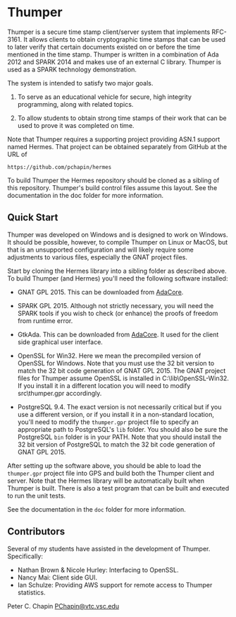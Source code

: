 Thumper
=======

Thumper is a secure time stamp client/server system that implements RFC-3161. It allows clients
to obtain cryptographic time stamps that can be used to later verify that certain documents
existed on or before the time mentioned in the time stamp. Thumper is written in a combination
of Ada 2012 and SPARK 2014 and makes use of an external C library. Thumper is used as a SPARK
technology demonstration.

The system is intended to satisfy two major goals.

1. To serve as an educational vehicle for secure, high integrity programming, along with related
   topics.

2. To allow students to obtain strong time stamps of their work that can be used to prove it was
   completed on time.

Note that Thumper requires a supporting project providing ASN.1 support named Hermes. That
project can be obtained separately from GitHub at the URL of

    https://github.com/pchapin/hermes

To build Thumper the Hermes repository should be cloned as a sibling of this repository.
Thumper's build control files assume this layout. See the documentation in the doc folder for
more information.

Quick Start
-----------

Thumper was developed on Windows and is designed to work on Windows. It should be possible,
however, to compile Thumper on Linux or MacOS, but that is an unsupported configuration and will
likely require some adjustments to various files, especially the GNAT project files.

Start by cloning the Hermes library into a sibling folder as described above. To build Thumper
(and Hermes) you'll need the following software installed:

+ GNAT GPL 2015. This can be downloaded from [AdaCore](http://libre.adacore.com/).

+ SPARK GPL 2015. Although not strictly necessary, you will need the SPARK tools if you wish to
  check (or enhance) the proofs of freedom from runtime error.

+ GtkAda. This can be downloaded from [AdaCore](http://libre.adacore.com/). It used for the
  client side graphical user interface.

+ OpenSSL for Win32. Here we mean the precompiled version of OpenSSL for Windows. Note that you
  must use the 32 bit version to match the 32 bit code generation of GNAT GPL 2015. The GNAT
  project files for Thumper assume OpenSSL is installed in C:\lib\OpenSSL-Win32. If you install
  it in a different location you will need to modify src\thumper.gpr accordingly.

+ PostgreSQL 9.4. The exact version is not necessarily critical but if you use a different
  version, or if you install it in a non-standard location, you'll need to modify the
  `thumper.gpr` project file to specify an appropriate path to PostgreSQL's `lib` folder. You
  should also be sure the PostgreSQL `bin` folder is in your PATH. Note that you should install
  the 32 bit version of PostgreSQL to match the 32 bit code generation of GNAT GPL 2015.

After setting up the software above, you should be able to load the `thumper.gpr` project file
into GPS and build both the Thumper client and server. Note that the Hermes library will be
automatically built when Thumper is built. There is also a test program that can be built and
executed to run the unit tests.

See the documentation in the `doc` folder for more information.

Contributors
------------

Several of my students have assisted in the development of Thumper. Specifically:

+ Nathan Brown & Nicole Hurley: Interfacing to OpenSSL.
+ Nancy Mai: Client side GUI.
+ Ian Schulze: Providing AWS support for remote access to Thumper statistics.

Peter C. Chapin
PChapin@vtc.vsc.edu
